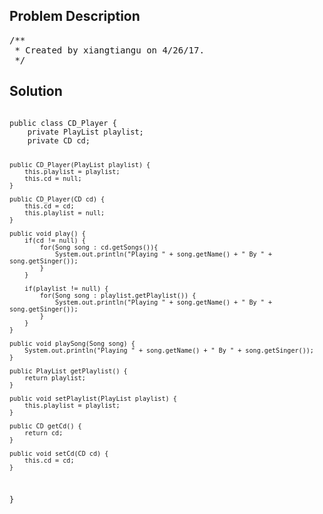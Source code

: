 <!--
<style>
  body { font-family: Arial, sans-serif; }
  .container { max-width: 100%; margin: 0 auto; padding: 10px; }
  .comment-block { background-color: #f9f9f9; padding: 10px; border-left: 5px solid #ccc; max-width: 200px; margin: 20px auto; overflow-wrap: break-word; white-space: pre-wrap; }
  .code-block { background-color: #f4f4f4; padding: 10px; border: 1px solid #ddd; max-width: 50%; margin: 20px auto; overflow-wrap: break-word; white-space: pre-wrap; }
</style>
-->

<div class='container'>
<h2>Problem Description</h2>
<div class='comment-block'>
<pre>
/**
 * Created by xiangtiangu on 4/26/17.
 */
</pre>
</div>

<h2>Solution</h2>
<div class='code-block'>
<pre><code class='language-java'>
public class CD_Player {
    private PlayList playlist;
    private CD cd;

    public CD_Player(PlayList playlist) {
        this.playlist = playlist;
        this.cd = null;
    }

    public CD_Player(CD cd) {
        this.cd = cd;
        this.playlist = null;
    }

    public void play() {
        if(cd != null) {
            for(Song song : cd.getSongs()){
                System.out.println("Playing " + song.getName() + " By " + song.getSinger());
            }
        }

        if(playlist != null) {
            for(Song song : playlist.getPlaylist()) {
                System.out.println("Playing " + song.getName() + " By " + song.getSinger());
            }
        }
    }

    public void playSong(Song song) {
        System.out.println("Playing " + song.getName() + " By " + song.getSinger());
    }

    public PlayList getPlaylist() {
        return playlist;
    }

    public void setPlaylist(PlayList playlist) {
        this.playlist = playlist;
    }

    public CD getCd() {
        return cd;
    }

    public void setCd(CD cd) {
        this.cd = cd;
    }

}
</code></pre>
</div>
</div>
